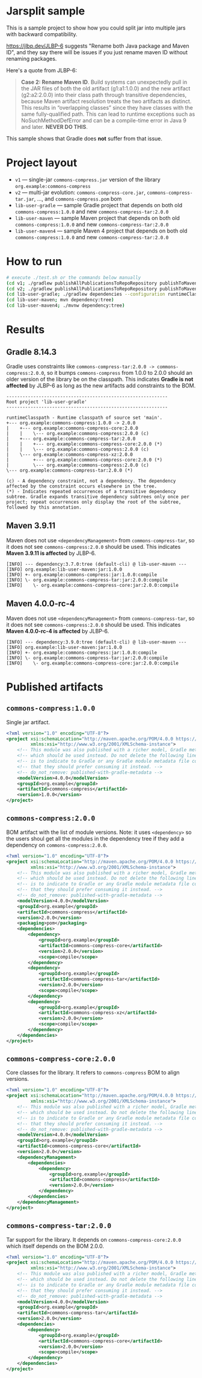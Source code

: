 # Jarsplit sample

This is a sample project to show how you could split jar into multiple jars with backward compatibility.

https://jlbp.dev/JLBP-6 suggests "Rename both Java package and Maven ID", and they say
there will be issues if you just rename maven ID without renaming packages.

Here's a quote from JLBP-6:

> **Case 2: Rename Maven ID**. Build systems can unexpectedly pull in the JAR files of both the old artifact (g1:a1:1.0.0)
> and the new artifact (g2:a2:2.0.0) into their class path through transitive dependencies, because Maven artifact
> resolution treats the two artifacts as distinct. This results in “overlapping classes” since they have classes
> with the same fully-qualified path. This can lead to runtime exceptions such as NoSuchMethodDefError and can be
> a compile-time error in Java 9 and later. **NEVER DO THIS**.

This sample shows that Gradle does **not** suffer from that issue.

# Project layout

- `v1` — single-jar `commons-compress.jar` version of the library `org.example:commons-compress`
- `v2` — multi-jar evolution: `commons-compress-core.jar`, `commons-compress-tar.jar`, ..., and `commons-compress.pom` bom
- `lib-user-gradle` — sample Gradle project that depends on both old `commons-compress:1.0.0` and new `commons-compress-tar:2.0.0`
- `lib-user-maven` — sample Maven project that depends on both old `commons-compress:1.0.0` and new `commons-compress-tar:2.0.0`
- `lib-user-maven4` — sample Maven 4 project that depends on both old `commons-compress:1.0.0` and new `commons-compress-tar:2.0.0`

# How to run

```bash
# execute ./test.sh or the commands below manually
(cd v1; ./gradlew publishAllPublicationsToRepoRepository publishToMavenLocal)
(cd v2; ./gradlew publishAllPublicationsToRepoRepository publishToMavenLocal)
(cd lib-user-gradle; ./gradlew dependencies --configuration runtimeClasspath)
(cd lib-user-maven; mvn dependency:tree)
(cd lib-user-maven4; ./mvnw dependency:tree)
```

# Results

## Gradle 8.14.3

Gradle uses constraints like `commons-compress-tar:2.0.0 -> commons-compress:2.0.0`, so it bumps
`commons-compress` from 1.0.0 to 2.0.0 should an older version of the library be on the classpath.
This indicates **Gradle is not affected** by JLBP-6 as long as the new artifacts add constraints to the BOM.

```
------------------------------------------------------------
Root project 'lib-user-gradle'
------------------------------------------------------------

runtimeClasspath - Runtime classpath of source set 'main'.
+--- org.example:commons-compress:1.0.0 -> 2.0.0
|    +--- org.example:commons-compress-core:2.0.0
|    |    \--- org.example:commons-compress:2.0.0 (c)
|    +--- org.example:commons-compress-tar:2.0.0
|    |    +--- org.example:commons-compress-core:2.0.0 (*)
|    |    \--- org.example:commons-compress:2.0.0 (c)
|    \--- org.example:commons-compress-xz:2.0.0
|         +--- org.example:commons-compress-core:2.0.0 (*)
|         \--- org.example:commons-compress:2.0.0 (c)
\--- org.example:commons-compress-tar:2.0.0 (*)

(c) - A dependency constraint, not a dependency. The dependency affected by the constraint occurs elsewhere in the tree.
(*) - Indicates repeated occurrences of a transitive dependency subtree. Gradle expands transitive dependency subtrees only once per project; repeat occurrences only display the root of the subtree, followed by this annotation.
```

## Maven 3.9.11

Maven does not use `<dependencyManagement>` from `commons-compress-tar`, so it does not see `commons-compress:2.0.0` should be used.
This indicates **Maven 3.9.11 is affected** by JLBP-6.

```
[INFO] --- dependency:3.7.0:tree (default-cli) @ lib-user-maven ---
[INFO] org.example:lib-user-maven:jar:1.0.0
[INFO] +- org.example:commons-compress:jar:1.0.0:compile
[INFO] \- org.example:commons-compress-tar:jar:2.0.0:compile
[INFO]    \- org.example:commons-compress-core:jar:2.0.0:compile
```

## Maven 4.0.0-rc-4

Maven does not use `<dependencyManagement>` from `commons-compress-tar`, so it does not see `commons-compress:2.0.0` should be used.
This indicates **Maven 4.0.0-rc-4 is affected** by JLBP-6.

```
[INFO] --- dependency:3.9.0:tree (default-cli) @ lib-user-maven ---
[INFO] org.example:lib-user-maven:jar:1.0.0
[INFO] +- org.example:commons-compress:jar:1.0.0:compile
[INFO] \- org.example:commons-compress-tar:jar:2.0.0:compile
[INFO]    \- org.example:commons-compress-core:jar:2.0.0:compile
```

# Published artifacts

## `commons-compress:1.0.0`

Single jar artifact.

```xml
<?xml version="1.0" encoding="UTF-8"?>
<project xsi:schemaLocation="http://maven.apache.org/POM/4.0.0 https://maven.apache.org/xsd/maven-4.0.0.xsd" xmlns="http://maven.apache.org/POM/4.0.0"
         xmlns:xsi="http://www.w3.org/2001/XMLSchema-instance">
    <!-- This module was also published with a richer model, Gradle metadata,  -->
    <!-- which should be used instead. Do not delete the following line which  -->
    <!-- is to indicate to Gradle or any Gradle module metadata file consumer  -->
    <!-- that they should prefer consuming it instead. -->
    <!-- do_not_remove: published-with-gradle-metadata -->
    <modelVersion>4.0.0</modelVersion>
    <groupId>org.example</groupId>
    <artifactId>commons-compress</artifactId>
    <version>1.0.0</version>
</project>
```

## `commons-compress:2.0.0`

BOM artifact with the list of module versions.
Note: it uses `<dependency>` so the users shoul get all the modules in the dependency tree if they
add a dependency on `commons-compress:2.0.0`.

```xml
<?xml version="1.0" encoding="UTF-8"?>
<project xsi:schemaLocation="http://maven.apache.org/POM/4.0.0 https://maven.apache.org/xsd/maven-4.0.0.xsd" xmlns="http://maven.apache.org/POM/4.0.0"
         xmlns:xsi="http://www.w3.org/2001/XMLSchema-instance">
    <!-- This module was also published with a richer model, Gradle metadata,  -->
    <!-- which should be used instead. Do not delete the following line which  -->
    <!-- is to indicate to Gradle or any Gradle module metadata file consumer  -->
    <!-- that they should prefer consuming it instead. -->
    <!-- do_not_remove: published-with-gradle-metadata -->
    <modelVersion>4.0.0</modelVersion>
    <groupId>org.example</groupId>
    <artifactId>commons-compress</artifactId>
    <version>2.0.0</version>
    <packaging>pom</packaging>
    <dependencies>
        <dependency>
            <groupId>org.example</groupId>
            <artifactId>commons-compress-core</artifactId>
            <version>2.0.0</version>
            <scope>compile</scope>
        </dependency>
        <dependency>
            <groupId>org.example</groupId>
            <artifactId>commons-compress-tar</artifactId>
            <version>2.0.0</version>
            <scope>compile</scope>
        </dependency>
        <dependency>
            <groupId>org.example</groupId>
            <artifactId>commons-compress-xz</artifactId>
            <version>2.0.0</version>
            <scope>compile</scope>
        </dependency>
    </dependencies>
</project>
```

## `commons-compress-core:2.0.0`

Core classes for the library. It refers to `commons-compress` BOM to align versions.

```xml
<?xml version="1.0" encoding="UTF-8"?>
<project xsi:schemaLocation="http://maven.apache.org/POM/4.0.0 https://maven.apache.org/xsd/maven-4.0.0.xsd" xmlns="http://maven.apache.org/POM/4.0.0"
         xmlns:xsi="http://www.w3.org/2001/XMLSchema-instance">
    <!-- This module was also published with a richer model, Gradle metadata,  -->
    <!-- which should be used instead. Do not delete the following line which  -->
    <!-- is to indicate to Gradle or any Gradle module metadata file consumer  -->
    <!-- that they should prefer consuming it instead. -->
    <!-- do_not_remove: published-with-gradle-metadata -->
    <modelVersion>4.0.0</modelVersion>
    <groupId>org.example</groupId>
    <artifactId>commons-compress-core</artifactId>
    <version>2.0.0</version>
    <dependencyManagement>
        <dependencies>
            <dependency>
                <groupId>org.example</groupId>
                <artifactId>commons-compress</artifactId>
                <version>2.0.0</version>
            </dependency>
        </dependencies>
    </dependencyManagement>
</project>
```

## `commons-compress-tar:2.0.0`

Tar support for the library. It depends on `commons-compress-core:2.0.0` which itself depends on the BOM 2.0.0.

```xml
<?xml version="1.0" encoding="UTF-8"?>
<project xsi:schemaLocation="http://maven.apache.org/POM/4.0.0 https://maven.apache.org/xsd/maven-4.0.0.xsd" xmlns="http://maven.apache.org/POM/4.0.0"
         xmlns:xsi="http://www.w3.org/2001/XMLSchema-instance">
    <!-- This module was also published with a richer model, Gradle metadata,  -->
    <!-- which should be used instead. Do not delete the following line which  -->
    <!-- is to indicate to Gradle or any Gradle module metadata file consumer  -->
    <!-- that they should prefer consuming it instead. -->
    <!-- do_not_remove: published-with-gradle-metadata -->
    <modelVersion>4.0.0</modelVersion>
    <groupId>org.example</groupId>
    <artifactId>commons-compress-tar</artifactId>
    <version>2.0.0</version>
    <dependencies>
        <dependency>
            <groupId>org.example</groupId>
            <artifactId>commons-compress-core</artifactId>
            <version>2.0.0</version>
            <scope>compile</scope>
        </dependency>
    </dependencies>
</project>
```
